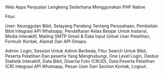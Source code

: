 Web Apps Penjualan Lengkeng Sederhana Menggunakan PHP Native

Fitur:

User:
Keunggulan Bibit,
Selayang Pandang Tentang Perusahaan,
Pembelian Bibit Integrasi API Whatsapp,
Pendaftaran Kelas Belajar Untuk Instansi,
Media Interaktif,
Mailing SMTP Gmail & Data Input Untuk User Pelatihan,
Formulir Kontak,
Alamat Dan API Gmaps.

Admin:
Login,
Session Untuk Admin Berbeda,
Fitur Search Untuk Bibit, Peserta Pelatihan Dan peserta Yang Menghubungi,
One Level Login,
Dasbor Statistik Interaktif,
Data Bibit, Disertai Foto (CRUD),
Data Peserta Pelatihan (CR) Integrasi API Whatsapp,
Pesan User Dari Section Kontak,
Logout.
